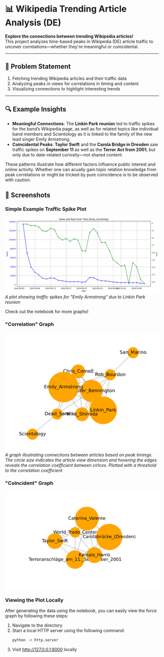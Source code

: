 # 📊 Wikipedia Trending Article Analysis (DE)

**Explore the connections between trending Wikipedia articles!**  
This project analyzes time-based peaks in Wikipedia (DE) article traffic to uncover correlations—whether they're meaningful or coincidental.

---

## 📜 Problem Statement

1. Fetching trending Wikipedia articles and their traffic data
2. Analyzing peaks in views for correlations in timing and content
3. Visualizing connections to highlight interesting trends

---

## 🔍 Example Insights
- **Meaningful Connections**: The **Linkin Park reunion** led to traffic spikes for the band’s Wikipedia page, as well as for related topics like individual band members and Scientology as it is linked to the family of the new lead singer Emily Armstrong.
- **Coincidental Peaks**: **Taylor Swift** and the **Carola Bridge in Dresden** saw traffic spikes on **September 11** as well as the **Terror Act from 2001**, but only due to date-related curiosity—not shared content.

These patterns illustrate how different factors influence public interest and online activity. Whether one can acually gain topic relation knowledge from peak correlations or might be tricked by pure coincidence is to be observed with caution.

## 📸 Screenshots

### Simple Example Traffic Spike Plot
![Traffic Spikes](screenshots/screenshot_01.png)  
*A plot showing traffic spikes for "Emily Armstrong" due to Linkin Park reunion*

Check out the notebook for more graphs!

### "Correlation" Graph
![Mainly Correlated Data](screenshots/screenshot_02.png)  
*A graph illustrating connections between articles based on peak timings.*
*The circle size indicates the article view dimension and hovering the edges reveals the correlation coefficient between cirlces. Plotted with a threshold to the correlation coefficient*

### "Coincident" Graph
![Coincidental Data](screenshots/screenshot_03.png)  

### Viewing the Plot Locally

After generating the data using the notebook, you can easily view the force graph by following these steps:

1. Navigate to the directory
2. Start a local HTTP server using the following command:
   ```bash
   python -m http.server
3. Visit http://127.0.0.1:8000 locally
